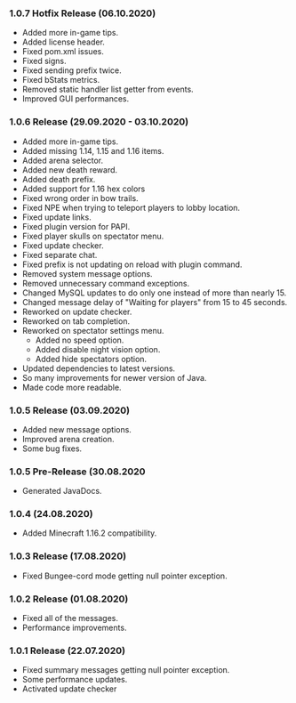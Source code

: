 ### 1.0.7 Hotfix Release (06.10.2020)
* Added more in-game tips.
* Added license header.
* Fixed pom.xml issues.
* Fixed signs.
* Fixed sending prefix twice.
* Fixed bStats metrics.
* Removed static handler list getter from events. 
* Improved GUI performances.

### 1.0.6 Release (29.09.2020 - 03.10.2020)
* Added more in-game tips.
* Added missing 1.14, 1.15 and 1.16 items.
* Added arena selector.
* Added new death reward.
* Added death prefix.
* Added support for 1.16 hex colors
* Fixed wrong order in bow trails.
* Fixed NPE when trying to teleport players to lobby location.
* Fixed update links.
* Fixed plugin version for PAPI.
* Fixed player skulls on spectator menu.
* Fixed update checker.
* Fixed separate chat.
* Fixed prefix is not updating on reload with plugin command.
* Removed system message options.
* Removed unnecessary command exceptions.
* Changed MySQL updates to do only one instead of more than nearly 15.
* Changed message delay of "Waiting for players" from 15 to 45 seconds.
* Reworked on update checker.
* Reworked on tab completion.
* Reworked on spectator settings menu.
  * Added no speed option.
  * Added disable night vision option.
  * Added hide spectators option.
* Updated dependencies to latest versions.
* So many improvements for newer version of Java.
* Made code more readable.

### 1.0.5 Release (03.09.2020)
* Added new message options.
* Improved arena creation.
* Some bug fixes.

### 1.0.5 Pre-Release (30.08.2020
* Generated JavaDocs.

### 1.0.4 (24.08.2020)
* Added Minecraft 1.16.2 compatibility.

### 1.0.3 Release (17.08.2020)
* Fixed Bungee-cord mode getting null pointer exception.

### 1.0.2 Release (01.08.2020)
* Fixed all of the messages.
* Performance improvements.

### 1.0.1 Release (22.07.2020)
* Fixed summary messages getting null pointer exception.
* Some performance updates.
* Activated update checker
